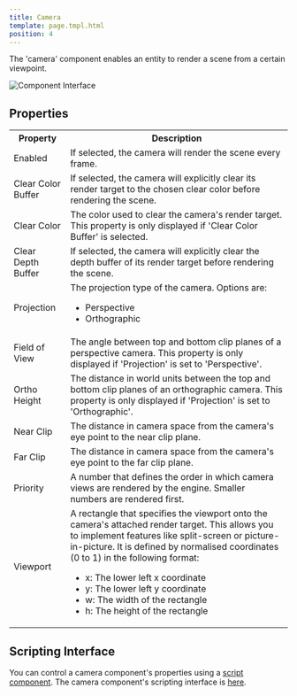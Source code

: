 ```yaml
---
title: Camera
template: page.tmpl.html
position: 4
---
```


The 'camera' component enables an entity to render a scene from a certain viewpoint.

![Component Interface](/images/platform/component_camera.png)

## Properties

<table class="table table-striped">
    <col class="property-name"></col>
    <col class="property-description"></col>
    <tr><th>Property</th><th>Description</th></tr>
    <tr><td>Enabled</td><td>If selected, the camera will render the scene every frame.</td></tr>
    <tr><td>Clear Color Buffer</td><td>If selected, the camera will explicitly clear its render target to the chosen clear color before rendering the scene.</td></tr>
    <tr><td>Clear Color</td><td>The color used to clear the camera's render target.  This property is only displayed if 'Clear Color Buffer' is selected.</td></tr>
    <tr><td>Clear Depth Buffer</td><td>If selected, the camera will explicitly clear the depth buffer of its render target before rendering the scene.</td></tr>
    <tr><td>Projection</td><td>The projection type of the camera. Options are:
        <ul>
            <li>Perspective</li>
            <li>Orthographic</li>
        </ul>
    </td></tr>
    <tr><td>Field of View</td><td>The angle between top and bottom clip planes of a perspective camera. This property is only displayed if 'Projection' is set to 'Perspective'.</td></tr>
    <tr><td>Ortho Height</td><td>The distance in world units between the top and bottom clip planes of an orthographic camera. This property is only displayed if 'Projection' is set to 'Orthographic'.</td></tr>
    <tr><td>Near Clip</td><td>The distance in camera space from the camera's eye point to the near clip plane.</td></tr>
    <tr><td>Far Clip</td><td>The distance in camera space from the camera's eye point to the far clip plane.</td></tr>
    <tr><td>Priority</td><td>A number that defines the order in which camera views are rendered by the engine. Smaller numbers are rendered first.</td></tr>
    <tr><td>Viewport</td><td>A rectangle that specifies the viewport onto the camera's attached render target. This allows you to implement features like split-screen or picture-in-picture. It is defined by normalised coordinates (0 to 1) in the following format:
        <ul>
            <li>x: The lower left x coordinate</li>
            <li>y: The lower left y coordinate</li>
            <li>w: The width of the rectangle</li>
            <li>h: The height of the rectangle</li>
        </ul>
    </td></tr>
</table>

## Scripting Interface

You can control a camera component's properties using a [script component][script_component]. The camera component's scripting interface is [here][docs].

[script_component]: /user-manual/packs/entities/components/script
[docs]: /engine/api/stable/symbols/pc.CameraComponent.html
[lambo]: http://apps.playcanvas.com/will/lambo/lambo
